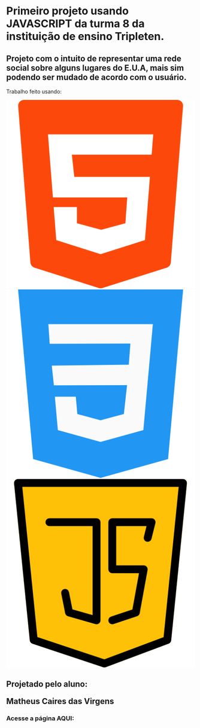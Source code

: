 <h1>Primeiro projeto usando JAVASCRIPT da turma 8 da instituição de ensino Tripleten.</h1> 

<h2>Projeto com o intuito de representar uma rede social sobre alguns lugares do E.U.A, mais sim podendo ser mudado de acordo com o usuário.</h2>

<p>Trabalho feito usando:</p>
<img src="./image/readme/html.png">
<img src="./image/readme/css.png">
<img src="./image/readme/java.png">

<h2>Projetado pelo aluno:

Matheus Caires das Virgens</h2>

<h3>Acesse a página <a>AQUI:</a></h3>